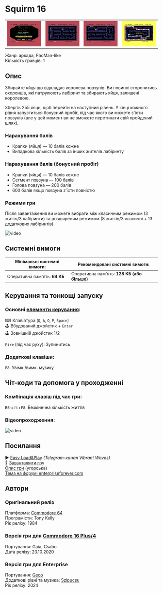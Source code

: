 # Squirm 16

| | | | |
| --- | --- | --- | --- |
|![screen1](screenshots/scrn_squirm16_1.png)|![screen2](screenshots/scrn_squirm16_2.png)|![screen3](screenshots/scrn_squirm16_3.png)|![screen4](screenshots/scrn_squirm16_4.png)|

Жанр: аркада, PacMan-like  
Кількість гравців: 1

## Опис

Збирайте яйця що відкладає королева повзунів. Ви повинні сторонитись охоронців, які патрулюють лабіринт та збирають яйця, залишені королевою.

Зберіть 255 яєць, щоб перейти на наступний рівень. У кінці кожного рівня запуститься бонусний пробіг, під час якого ви можете з'їсти повзунів (але у цей момент ви не зможете перетинати свій пройдений шлях).

### Нарахування балів

- Крапки (яйця) — 10 балів кожне
- Випадкова кількість балів за інших жителів лабіринту

### Нарахування балів (бонусний пробіг)

- Крапки (яйця) — 10 балів кожне
- Сегмент повзуна — 100 балів
- Голова повзуна — 200 балів
- 600 балів якщо повзуна з'їсти повністю

### Режими гри

Після завантаження ви можете вибрати між класичним режимом (3 життя/3 лабіринти) та розширеним режимом (8 життів/3 класичні + 13 додаткових лабіринтів)

![video](https://www.youtube.com/watch?v=cSfx-C0ePpA)

## Системні вимоги

|Мінімальні системні вимоги:|Рекомендовані системні вимоги:|
|---------------------------|------------------------------|
|Оперативна пам'ять: **64 КБ**|Оперативна пам'ять: **128 КБ (або більше)**|  

## Керування та тонкощі запуску
### Основні [елементи керування](../controllers.md):
⌨ Клавіатура (`Q`, `A`, `O`, `P`, `Space`)  
🕹 Вбудований джойстик + `Enter`  
🕹 Зовнішній джойстик 1/2

`Fire` (під час руху): Зупинитись

### Додаткові клавіши:
`F8`: Увімк./вимк. музику

## Чіт-коди та допомога у проходженні

### Комбінація клавіш під час гри:
`RShift`+`F8`: Безкінечна кількість життів

### Відеопроходження:
![video](https://youtu.be/1YNSxdI-ZT0)  

## Посилання

▶ [Easy Load&Play](https://t.me/EP128k_Load_n_Play/682) *(Telegram-канал Vibrant Waves)*  
💾 [Завантажити гру](http://www.ep128.hu/Ep_Games/Prg/Squirm_16.rar)  
[Опис гри]() (угорська)  
[Тема на форумі enterpriseforever.com](https://enterpriseforever.com/commodore-rol/squirm-16/)  

## Автори
### Оригінальний реліз
Платформа: [Commodore 64](https://www.lemon64.com/game/squirm)  
Програмісти: Tony Kelly  
Рік релізу: 1984  

### Версія гри для [Commodore 16 Plus/4](https://plus4world.powweb.com/software/Squirm_16)
Портування: Gaia, Csabo  
Дата релізу: 23.10.2020

### Версія гри для Enterprise
Портування: [Geco](../../community/geco.md)  
Додаткові рівні та музика: [Szipucsu](../../community/szipucsu.md)  
Рік релізу: 2024